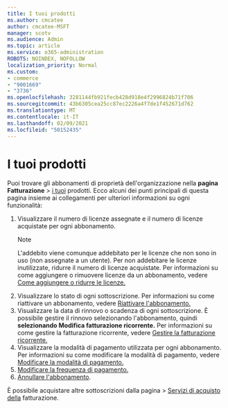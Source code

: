 ```yaml
---
title: I tuoi prodotti
ms.author: cmcatee
author: cmcatee-MSFT
manager: scotv
ms.audience: Admin
ms.topic: article
ms.service: o365-administration
ROBOTS: NOINDEX, NOFOLLOW
localization_priority: Normal
ms.custom:
- commerce
- "9001669"
- "3736"
ms.openlocfilehash: 3281144fb921fecb428d918e4f2996824b71f706
ms.sourcegitcommit: 43b6305cea25cc87ec2226a4f7de1f452671d762
ms.translationtype: MT
ms.contentlocale: it-IT
ms.lasthandoff: 02/09/2021
ms.locfileid: "50152435"
---
```

# <a name="your-products"></a>I tuoi prodotti

Puoi trovare gli abbonamenti di proprietà dell'organizzazione nella **pagina Fatturazione**  >  [i tuoi](https://go.microsoft.com/fwlink/p/?linkid=842054) prodotti. Ecco alcuni dei punti principali di questa pagina insieme ai collegamenti per ulteriori informazioni su ogni funzionalità:

1. Visualizzare il numero di licenze assegnate e il numero di licenze acquistate per ogni abbonamento.
    > [!NOTE]
    > L'addebito viene comunque addebitato per le licenze che non sono in uso (non assegnate a un utente). Per non addebitare le licenze inutilizzate, ridurre il numero di licenze acquistate. Per informazioni su come aggiungere o rimuovere licenze da un abbonamento, vedere [Come aggiungere o ridurre le licenze.](https://docs.microsoft.com/alchemyinsights/how-to-add-or-reduce-licenses)
2. Visualizzare lo stato di ogni sottoscrizione. Per informazioni su come riattivare un abbonamento, vedere [Riattivare l'abbonamento.](reactivate-your-subscription.md)
3. Visualizzare la data di rinnovo o scadenza di ogni sottoscrizione. È possibile gestire il rinnovo selezionando l'abbonamento, quindi **selezionando Modifica fatturazione ricorrente.** Per informazioni su come gestire la fatturazione ricorrente, vedere [Gestire la fatturazione ricorrente.](manage-auto-renewal.md)
4. Visualizzare la modalità di pagamento utilizzata per ogni abbonamento. Per informazioni su come modificare la modalità di pagamento, vedere [Modificare la modalità di pagamento.](change-payment-method.md)
5. [Modificare la frequenza di pagamento.](change-how-often-you-pay.md)
6. [Annullare l'abbonamento](https://go.microsoft.com/fwlink/?linkid=2119113).

È possibile acquistare altre sottoscrizioni dalla pagina  >  [Servizi di acquisto della](https://go.microsoft.com/fwlink/p/?linkid=868433) fatturazione.